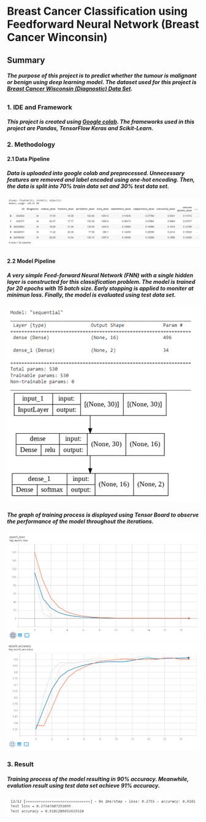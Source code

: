 # Breast Cancer Classification using Feedforward Neural Network (Breast Cancer Winconsin)
## Summary
##### The purpose of this project is to predict whether the tumour is malignant or benign using deep learning model. The dataset used for this project is [Breast Cancer Wisconsin (Diagnostic) Data Set](https://www.kaggle.com/datasets/uciml/breast-cancer-wisconsin-data).
##
### 1. IDE and Framework
##### This project is created using [Google colab](https://colab.research.google.com/). The frameworks used in this project are Pandas, TensorFlow Keras and Scikit-Learn.
### 2. Methodology
#### 2.1 Data Pipeline
##### Data is uploaded into google colab and preprocessed. Unnecessary features are removed and label encoded using one-hot encoding. Then, the data is split into 70% train data set and 30% test data set.
##### ![data](https://github.com/HudaSani/Project1-repo/blob/master/img1/data%20set.PNG?raw=True "Data Set")
#### 2.2 Model Pipeline
##### A very simple Feed-forward Neural Network (FNN) with a single hidden layer is constructed for this classification problem. The model is trained for 20 epochs with 15 batch size. Early stopping is applied to moniter at minimun loss. Finally, the model is evaluated using test data set.
##### ![model](https://github.com/HudaSani/Project1-repo/blob/master/img1/model.PNG?raw=True "Data Set")
##### The graph of training process is displayed using Tensor Board to observe the performance of the model throughout the iterations.
![epoch loss](https://github.com/HudaSani/Project1-repo/blob/master/img1/epoch%20loss.PNG?raw=True "Data Set")
![epoch accuracy](https://github.com/HudaSani/Project1-repo/blob/master/img1/epoch%20accuracy.PNG?raw=True "Data Set")
### 3. Result 
##### Training process of the model resulting in 90% accuracy. Meanwhile, evalution result using test data set achieve 91% accuracy.
##### ![result](https://github.com/HudaSani/Project1-repo/blob/master/img1/testing%20result.PNG?raw=True "Evaluation Result")
